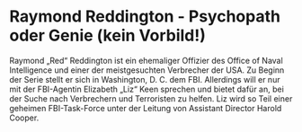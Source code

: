 # Raymond Reddington - Psychopath oder Genie (kein Vorbild!)

Raymond „Red“ Reddington ist ein ehemaliger Offizier des Office of Naval Intelligence und einer der meistgesuchten Verbrecher der USA. Zu Beginn der Serie stellt er sich in Washington, D. C. dem FBI. Allerdings will er nur mit der FBI-Agentin Elizabeth „Liz“ Keen sprechen und bietet dafür an, bei der Suche nach Verbrechern und Terroristen zu helfen. Liz wird so Teil einer geheimen FBI-Task-Force unter der Leitung von Assistant Director Harold Cooper. 